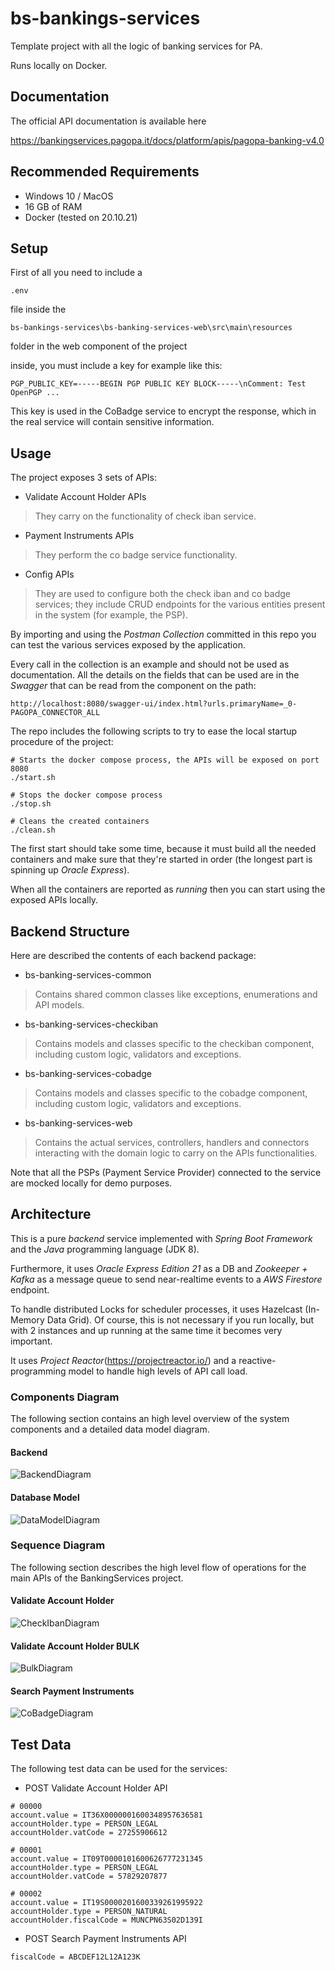 # bs-bankings-services

Template project with all the logic of banking services for PA.

Runs locally on Docker.

## Documentation
The official API documentation is available here

<https://bankingservices.pagopa.it/docs/platform/apis/pagopa-banking-v4.0>

## Recommended Requirements

* Windows 10 / MacOS
* 16 GB of RAM
* Docker (tested on 20.10.21)

## Setup

First of all you need to include a
```
.env
```
file inside the 
```
bs-bankings-services\bs-banking-services-web\src\main\resources
```
folder in the web component of the project

inside, you must include a key for example like this:
```
PGP_PUBLIC_KEY=-----BEGIN PGP PUBLIC KEY BLOCK-----\nComment: Test OpenPGP ...
```
This key is used in the CoBadge service to encrypt the response, which in the real service will contain sensitive information.

## Usage

The project exposes 3 sets of APIs:
* Validate Account Holder APIs
> They carry on the functionality of check iban service.
* Payment Instruments APIs
> They perform the co badge service functionality.
* Config APIs
> They are used to configure both the check iban and co badge services; they include CRUD endpoints for the various entities present in the system (for example, the PSP).

By importing and using the *Postman Collection* committed in this repo you can test the various services exposed by the application.

Every call in the collection is an example and should not be used as documentation. All the details on the fields that can be used are in the *Swagger* that can be read from the component on the path:
```
http://localhost:8080/swagger-ui/index.html?urls.primaryName=_0-PAGOPA_CONNECTOR_ALL
```

The repo includes the following scripts to try to ease the local startup procedure of the project:
```
# Starts the docker compose process, the APIs will be exposed on port 8080
./start.sh

# Stops the docker compose process
./stop.sh

# Cleans the created containers
./clean.sh
```
The first start should take some time, because it must build all the needed containers and make sure that they're started in order (the longest part is spinning up *Oracle Express*).

When all the containers are reported as *running* then you can start using the exposed APIs locally.

## Backend Structure

Here are described the contents of each backend package:

* bs-banking-services-common

>Contains shared common classes like exceptions, enumerations and API models.


* bs-banking-services-checkiban

>Contains models and classes specific to the checkiban component, including custom logic, validators and exceptions.


* bs-banking-services-cobadge

>Contains models and classes specific to the cobadge component, including custom logic, validators and exceptions.


* bs-banking-services-web

>Contains the actual services, controllers, handlers and connectors interacting with the domain logic to carry on the APIs functionalities.

Note that all the PSPs (Payment Service Provider) connected to the service are mocked locally for demo purposes.


## Architecture

This is a pure *backend* service implemented with *Spring Boot Framework* and the *Java* programming language (JDK 8).

Furthermore, it uses *Oracle Express Edition 21* as a DB and *Zookeeper + Kafka* as a message queue to send near-realtime events to a *AWS Firestore* endpoint.

To handle distributed Locks for scheduler processes, it uses Hazelcast (In-Memory Data Grid).
Of course, this is not necessary if you run locally, but with 2 instances and up running at the same time it becomes very important.

It uses *Project Reactor*(https://projectreactor.io/) and a reactive-programming model to handle high levels of API call load.

### Components Diagram

The following section contains an high level overview of the system components and a detailed data model diagram.

#### Backend
![BackendDiagram](doc/BankingServices-Diagrams.png)

#### Database Model
![DataModelDiagram](doc/pagopa_db_tables.png)

### Sequence Diagram
The following section describes the high level flow of operations for the main APIs of the BankingServices project.

#### Validate Account Holder
![CheckIbanDiagram](doc/check_iban_sequence.png)

#### Validate Account Holder BULK
![BulkDiagram](doc/bulk_sequence.png)

#### Search Payment Instruments
![CoBadgeDiagram](doc/co_badge_sequence.png)

## Test Data

The following test data can be used for the services:

* POST Validate Account Holder API

```
# 00000
account.value = IT36X0000001600348957636581
accountHolder.type = PERSON_LEGAL
accountHolder.vatCode = 27255906612

# 00001
account.value = IT09T0000101600626777231345
accountHolder.type = PERSON_LEGAL
accountHolder.vatCode = 57829207877

# 00002
account.value = IT19S0000201600339261995922
accountHolder.type = PERSON_NATURAL
accountHolder.fiscalCode = MUNCPN63S02D139I
```

* POST Search Payment Instruments API
```
fiscalCode = ABCDEF12L12A123K
```
